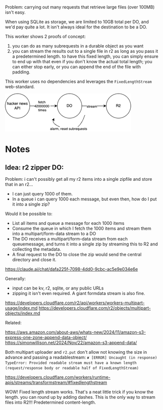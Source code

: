 Problem: carrying out many requests that retrieve large files (over 100MB) isn't easy.

When using SQLite as storage, we are limited to 10GB total per DO, and we'd pay quite a lot. It isn't always ideal for the destination to be a DO.

This worker shows 2 proofs of concept:

1. you can do as many subrequests in a durable object as you want
2. you can stream the results out to a single file in r2 as long as you pass it a predetermined length. to have this fixed length, you can simply ensure to end up with that even if you don't know the actual total length; you can either stop early, or you can append the end of the file with padding.

This worker uses no dependencies and leverages the `FixedLengthStream` web-standard.

![](do9000.drawio.png)

# Notes

## Idea: r2 zipper DO:

Problem: i can't possibly get all my r2 items into a single zipfile and store that in an r2...

- I can just query 1000 of them.
- In a queue i can query 1000 each message, but even then, how do I put it into a single zip?

Would it be possible to:

- List all items and queue a message for each 1000 items
- Consume the queue in which I fetch the 1000 items and stream them into a multipart/form-data stream to a DO
- The DO receives a multipart/form-data stream from each queuemessage, and turns it into a single zip by streaming this to R2 and collecting the metadata.
- A final request to the DO to close the zip would send the central directory and close it.

https://claude.ai/chat/dafa225f-7098-4dd0-9cbc-ac5e9e034e6e

Generally:

- input can be kv, r2, sqlite, or any public URLs
- zipping it isn't even required. A giant formdata stream is also fine.

https://developers.cloudflare.com/r2/api/workers/workers-multipart-usage/index.md
https://developers.cloudflare.com/r2/objects/multipart-objects/index.md

Related:

https://aws.amazon.com/about-aws/whats-new/2024/11/amazon-s3-express-one-zone-append-data-object/
https://simonwillison.net/2024/Nov/22/amazon-s3-append-data/

Both multipart uploader and `r2.put` don't allow not knowing the size in advance and passing a readablestream: `✘ [ERROR] Uncaught (in response) TypeError: Provided readable stream must have a known length (request/response body or readable half of FixedLengthStream)`

https://developers.cloudflare.com/workers/runtime-apis/streams/transformstream/#fixedlengthstream

WOW! Fixed length stream works. That's a neat little trick if you know the length. you can round up by adding dashes. This is the only way to stream files into R2!!! Predetermined content-length.
